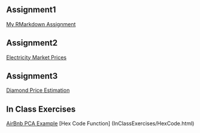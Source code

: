 ## Assignment1
[My RMarkdown Assignment](Assigment1.html) 

## Assignment2
[Electricity Market Prices](Assignment2.html)

## Assignment3
[Diamond Price Estimation](Assignment3.html)

## In Class Exercises
[AirBnb PCA Example](InClassExercises/AirBnb-PCA.html)
[Hex Code Function] (InClassExercises/HexCode.html)
